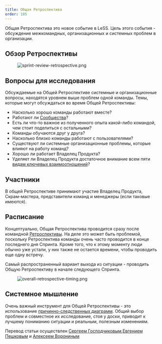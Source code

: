 ```yaml
---
title: Общая Ретроспектива
order: 105
---
```


Общая Ретроспектива это новое событие в LeSS. Цель этого события - обсуждение межкомандных, организационных и системных проблем в организации.

## Обзор Ретроспективы

<figure>
  <img src="/img/framework/sprint-review-retrospective.png" alt="sprint-review-retrospective.png">
</figure>

## Вопросы для исследования

Обсуждаемые на Общей Ретроспективе системные и организационные вопросы, находятся уровнем выше проблем одной команды. Темы, которые могут обсуждаться во время Общей Ретроспективы: 

* Насколько хорошо команды работают вместе?
* Работают ли [Сообщества](../structure/communities.html)?
* Есть ли что-то важное из полученного опыта какой-либо командой, чем стоит поделиться с остальными?
* Команды обучаются друг у друга?
* Насколько близко команды работают с пользователями?
* Существуют ли системные организационные проблемы, которые влияют на работу команд?
* Хорошо ли работает Владелец Продукта?
* Уделяет ли Владелец Продукта достаточное внимание всем пяти [видам ключевых взаимоотношений](product-owner.html#five-relationships)?

## Участники

В общей Ретроспективе принимают участие Владелец Продукта, Скрам-мастера, представители команд и менеджеры (если таковые имеются).

## Расписание

Концептуально, Общая Ретроспектива проводится сразу после командной [Ретроспективы](retrospective.html). На деле это может быть проблемой, поскольку Ретроспектива команды очень часто проводится в конце последнего дня Спринта. Кроме того, что к этому моменту люди обычно уже устали, у них также не остается  времени, чтобы проводить еще одну встречу.

Самый распространенный вариант выхода из ситуации - проводить Общую Ретроспективу в начале следующего Спринта.

<figure>
  <img src="/img/framework/overall-retrospective-timing.png" alt="overall-retrospective-timing.png">
</figure>

## Системное мышление

Очень важный инструмент для Общей Ретроспективы - это использование [причинно-следственных диаграмм](../principles/systems-thinking.html).
Общий выбор проблем и совместное их исследование, стоя у доски, приводит к лучшему пониманию ситуации и реальным, полезным изменениям. 

Перевод статьи осуществлен [Сергеем Господчиковым](https://less.works/ru/profiles/sergey-gospodchikov),[Евгением Пешковым](https://www.facebook.com/epeshkov) и [Алексеем Ворониным](https://facebook.com/agileinjection)

